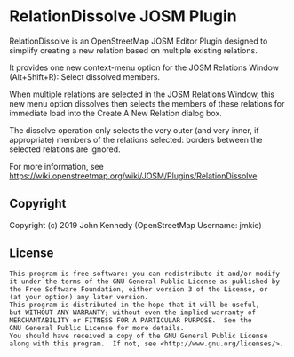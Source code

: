 # RelationDissolve JOSM Plugin

RelationDissolve is an OpenStreetMap JOSM Editor Plugin designed to simplify creating a new relation based on multiple existing relations.

It provides one new context-menu option for the JOSM Relations Window (Alt+Shift+R): Select dissolved members.

When multiple relations are selected in the JOSM Relations Window, this new menu option dissolves then selects the members of these relations for immediate load into the Create A New Relation dialog box.

The dissolve operation only selects the very outer (and very inner, if appropriate) members of the relations selected: borders between the selected relations are ignored.

For more information, see https://wiki.openstreetmap.org/wiki/JOSM/Plugins/RelationDissolve.


## Copyright

Copyright (c) 2019 John Kennedy (OpenStreetMap Username: jmkie)


## License

    This program is free software: you can redistribute it and/or modify
    it under the terms of the GNU General Public License as published by
    the Free Software Foundation, either version 3 of the License, or
    (at your option) any later version.
    This program is distributed in the hope that it will be useful,
    but WITHOUT ANY WARRANTY; without even the implied warranty of
    MERCHANTABILITY or FITNESS FOR A PARTICULAR PURPOSE.  See the
    GNU General Public License for more details.
    You should have received a copy of the GNU General Public License
    along with this program.  If not, see <http://www.gnu.org/licenses/>.

